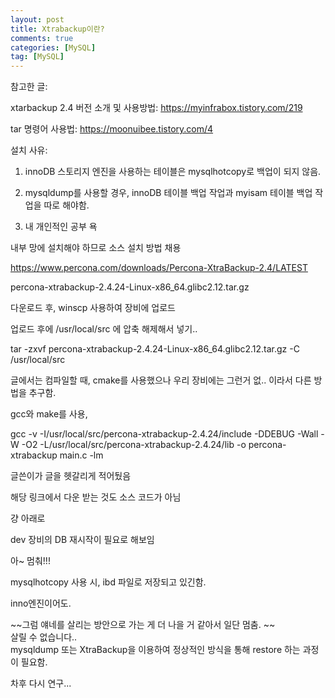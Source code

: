 ```yaml
---
layout: post
title: Xtrabackup이란?
comments: true
categories: [MySQL]
tag: [MySQL]
---
```


참고한 글: 

xtarbackup 2.4 버전 소개 및 사용방법: https://myinfrabox.tistory.com/219

tar 명령어 사용법: https://moonuibee.tistory.com/4





설치 사유: 

1. innoDB 스토리지 엔진을 사용하는 테이블은 mysqlhotcopy로 백업이 되지 않음.

2. mysqldump를 사용할 경우, innoDB 테이블 백업 작업과 myisam 테이블 백업 작업을 따로 해야함.

3. 내 개인적인 공부 욕



내부 망에 설치해야 하므로 소스 설치 방법 채용

https://www.percona.com/downloads/Percona-XtraBackup-2.4/LATEST



percona-xtrabackup-2.4.24-Linux-x86_64.glibc2.12.tar.gz

다운로드 후, winscp 사용하여 장비에 업로드 



업로드 후에 /usr/local/src 에 압축 해제해서 넣기.. 

tar -zxvf percona-xtrabackup-2.4.24-Linux-x86_64.glibc2.12.tar.gz -C /usr/local/src



글에서는 컴파일할 때, cmake를 사용했으나 우리 장비에는 그런거 없.. 이라서 다른 방법을 추구함. 

gcc와 make를 사용,

gcc -v -I/usr/local/src/percona-xtrabackup-2.4.24/include -DDEBUG -Wall -W -O2 -L/usr/local/src/percona-xtrabackup-2.4.24/lib -o percona-xtrabackup main.c -lm


글쓴이가 글을 헷갈리게 적어뒀음

해당 링크에서 다운 받는 것도 소스 코드가 아님

걍 아래로 



dev 장비의 DB 재시작이 필요로 해보임 



아~ 멈춰!!!

mysqlhotcopy 사용 시, ibd 파일로 저장되고 있긴함.

inno엔진이어도. 

~~그럼 얘네를 살리는 방안으로 가는 게 더 나을 거 같아서 일단 멈춤. ~~  
살릴 수 없습니다..  
mysqldump 또는 XtraBackup을 이용하여 정상적인 방식을 통해 restore 하는 과정이 필요함.  


차후 다시 연구... 